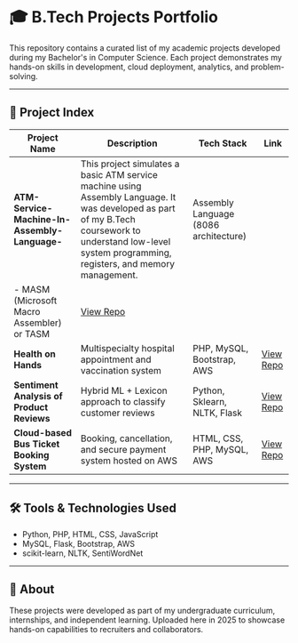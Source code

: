 # 🎓 B.Tech Projects Portfolio

This repository contains a curated list of my academic projects developed during my Bachelor's in Computer Science. Each project demonstrates my hands-on skills in development, cloud deployment, analytics, and problem-solving.

---

## 🧩 Project Index

| Project Name | Description | Tech Stack | Link |
|--------------|-------------|------------|------|
| **ATM-Service-Machine-In-Assembly-Language-** | This project simulates a basic ATM service machine using Assembly Language. It was developed as part of my B.Tech coursework to understand low-level system programming, registers, and memory management.| Assembly Language (8086 architecture)
- MASM (Microsoft Macro Assembler) or TASM  |[View Repo](https://github.com/suryanellutla555/ATM-Service-Machine-In-Assembly-Language-) |
| **Health on Hands** | Multispecialty hospital appointment and vaccination system | PHP, MySQL, Bootstrap, AWS | [View Repo](https://github.com/your-username/health-on-hands) |
| **Sentiment Analysis of Product Reviews** | Hybrid ML + Lexicon approach to classify customer reviews | Python, Sklearn, NLTK, Flask | [View Repo](https://github.com/your-username/sentiment-analysis) |
| **Cloud-based Bus Ticket Booking System** | Booking, cancellation, and secure payment system hosted on AWS | HTML, CSS, PHP, MySQL, AWS | [View Repo](https://github.com/your-username/bus-booking-system) |

---

## 🛠️ Tools & Technologies Used

- Python, PHP, HTML, CSS, JavaScript
- MySQL, Flask, Bootstrap, AWS
- scikit-learn, NLTK, SentiWordNet

---

## 📌 About

These projects were developed as part of my undergraduate curriculum, internships, and independent learning. Uploaded here in 2025 to showcase hands-on capabilities to recruiters and collaborators.
